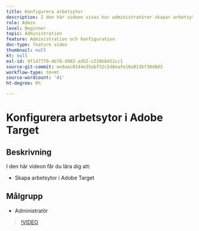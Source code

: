 ```yaml
---
title: Konfigurera arbetsytor
description: I den här videon visas hur administratörer skapar arbetsytor i Adobe Target.
role: Admin
level: Beginner
topic: Administration
feature: Administration och konfiguration
doc-type: feature video
thumbnail: null
kt: null
exl-id: 9f147770-4b78-4982-ad52-c219bb451cc1
source-git-commit: ee9aac0144e35abf32c5d8eafe10a013bf30d8d3
workflow-type: tm+mt
source-wordcount: '41'
ht-degree: 0%

---
```


# Konfigurera arbetsytor i Adobe Target

## Beskrivning

I den här videon får du lära dig att:

* Skapa arbetsytor i Adobe Target

## Målgrupp

* Administratör

>[!VIDEO](https://video.tv.adobe.com/v/19463/?quality=12)
